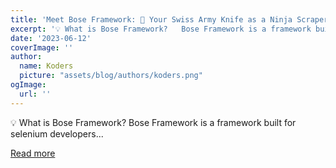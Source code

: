 ```yaml
---
title: 'Meet Bose Framework: 🚀 Your Swiss Army Knife as a Ninja Scraper ✨'
excerpt: '💡 What is Bose Framework?   Bose Framework is a framework built for selenium developers...'
date: '2023-06-12'
coverImage: ''
author:
  name: Koders
  picture: "assets/blog/authors/koders.png"
ogImage:
  url: ''
---
```


💡 What is Bose Framework?   Bose Framework is a framework built for selenium developers...

[Read more](https://dev.to/rajesh_singh_1989/meet-bose-framework-your-swiss-army-knife-as-a-ninja-scraper-42dn)
